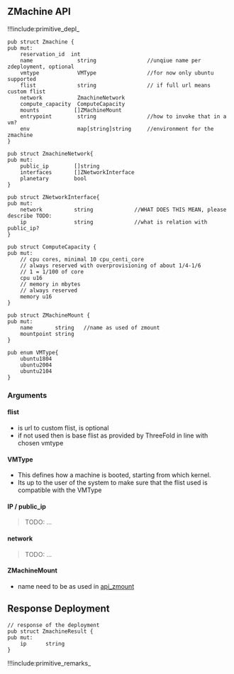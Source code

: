 
## ZMachine API

!!!include:primitive_depl_

```golang
pub struct Zmachine {
pub mut:
	reservation_id	int
	name			  string				//unqiue name per zdeployment, optional
	vmtype			  VMType				//for now only ubuntu supported
	flist             string 				// if full url means custom flist
	network 		  ZmachineNetwork
	compute_capacity  ComputeCapacity
	mounts  		 []ZMachineMount
	entrypoint		  string 				//how to invoke that in a vm?
	env         	  map[string]string 	//environment for the zmachine
}

pub struct ZmachineNetwork{
pub mut:
	public_ip		 []string
	interfaces       []ZNetworkInterface
	planetary		 bool
}

pub struct ZNetworkInterface{
pub mut:
	network          string				//WHAT DOES THIS MEAN, please describe TODO:
	ip               string				//what is relation with public_ip?
}

pub struct ComputeCapacity {
pub mut:
	// cpu cores, minimal 10 cpu_centi_core
	// always reserved with overprovisioning of about 1/4-1/6
	// 1 = 1/100 of core
	cpu u16
	// memory in mbytes
	// always reserved
	memory u16
}

pub struct ZMachineMount {
pub mut:
	name       string	//name as used of zmount
	mountpoint string
}

pub enum VMType{
	ubuntu1804
	ubuntu2004
	ubuntu2104
}

```

### Arguments

#### flist

- is url to custom flist, is optional
- if not used then is base flist as provided by ThreeFold in line with chosen vmtype

#### VMType

- This defines how a machine is booted, starting from which kernel.
- Its up to the user of the system to make sure that the flist used is compatible with the VMType

#### IP / public_ip

> TODO: ...

#### network

> TODO: ...

#### ZMachineMount

- name need to be as used in [api_zmount](api_zmount)


## Response Deployment

```golang
// response of the deployment
pub struct ZmachineResult {
pub mut:
	ip      string
}
```

!!!include:primitive_remarks_